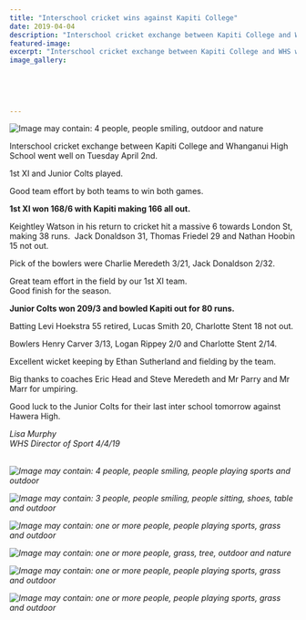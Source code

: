 ```yaml
---
title: "Interschool cricket wins against Kapiti College"
date: 2019-04-04
description: "Interschool cricket exchange between Kapiti College and WHS went well on Tuesday April 2nd..."
featured-image: 
excerpt: "Interschool cricket exchange between Kapiti College and WHS went well on Tuesday April 2nd."
image_gallery:
    
    
    
    
    
---
```


<p><span><img src="https://scontent-syd2-1.xx.fbcdn.net/v/t1.0-9/56675785_1224622487686855_3129346281768484864_n.jpg?_nc_cat=103&amp;_nc_ht=scontent-syd2-1.xx&amp;oh=6029303185840e83a08e6bfc1b07552a&amp;oe=5D459FCA" alt="Image may contain: 4 people, people smiling, outdoor and nature" /></span></p>
<p><span>Interschool cricket exchange between Kapiti College and Whanganui High School went well on Tuesday April 2nd.</span></p>
<p><span>1st XI and Junior Colts played. </span></p>
<p><span>Good team effort by both teams to wi</span><span class="text_exposed_show">n both games.&nbsp;<br /></span></p>
<p><span class="text_exposed_show"><strong>1st XI won 168/6 with Kapiti making 166 all out.&nbsp;</strong><br /></span></p>
<p><span class="text_exposed_show">Keightley Watson in his return to cricket hit a massive 6 towards London St, making 38 runs.&nbsp;&nbsp;</span>Jack Donaldson 31, Thomas Friedel 29 and Nathan Hoobin 15 not out.&nbsp;</p>
<p><span class="text_exposed_show">Pick of the bowlers were Charlie Meredeth 3/21, Jack Donaldson 2/32.&nbsp;<br /></span></p>
<p><span class="text_exposed_show">Great team effort in the field by our 1st XI team. <br />Good finish for the season.&nbsp;<br /></span></p>
<p><span class="text_exposed_show"><strong>Junior Colts won 209/3 and bowled Kapiti out for 80 runs.&nbsp;</strong><br /></span></p>
<p><span class="text_exposed_show">Batting Levi Hoekstra 55 retired, Lucas Smith 20, Charlotte Stent 18 not out.&nbsp;<br /></span></p>
<p><span class="text_exposed_show">Bowlers Henry Carver 3/13, Logan Rippey 2/0 and Charlotte Stent 2/14. </span></p>
<p><span class="text_exposed_show">Excellent wicket keeping by Ethan Sutherland and fielding by the team.&nbsp;<br /></span></p>
<p><span class="text_exposed_show">Big thanks to coaches Eric Head and Steve Meredeth and Mr Parry and Mr Marr for umpiring.&nbsp;<br /></span></p>
<p><span class="text_exposed_show">Good luck to the Junior Colts for their last inter school tomorrow against Hawera High.</span></p>
<p><em>Lisa Murphy</em><br /><em>WHS Director of Sport 4/4/19</em></p>
<p><em><br /></em><em><img src="https://scontent-syd2-1.xx.fbcdn.net/v/t1.0-9/56425604_1224622627686841_7654490556017410048_n.jpg?_nc_cat=105&amp;_nc_ht=scontent-syd2-1.xx&amp;oh=23d01d66c16bf3250f66368e3fa44db0&amp;oe=5D4F6945" alt="Image may contain: 4 people, people smiling, people playing sports and outdoor" /></em></p>
<p><em><img src="https://scontent-syd2-1.xx.fbcdn.net/v/t1.0-9/56536170_1224622707686833_8822508243604471808_n.jpg?_nc_cat=105&amp;_nc_ht=scontent-syd2-1.xx&amp;oh=01b6b6108fed6e9619030d217b6f1b6e&amp;oe=5D4FBCD2" alt="Image may contain: 3 people, people smiling, people sitting, shoes, table and outdoor" /></em></p>
<p><em><img src="https://scontent-syd2-1.xx.fbcdn.net/v/t1.0-9/56474528_1224622834353487_8007956151045980160_n.jpg?_nc_cat=102&amp;_nc_ht=scontent-syd2-1.xx&amp;oh=ed2be614a82fa263e1d24f293349b179&amp;oe=5D3D2F75" alt="Image may contain: one or more people, people playing sports, grass and outdoor" /></em></p>
<p><em><img src="https://scontent-syd2-1.xx.fbcdn.net/v/t1.0-9/56293822_1224622861020151_4277318626840674304_n.jpg?_nc_cat=107&amp;_nc_ht=scontent-syd2-1.xx&amp;oh=f2fb1ae2963dfbb75ca1fd5cd3650b7a&amp;oe=5D419055" alt="Image may contain: one or more people, grass, tree, outdoor and nature" /></em></p>
<p><em><img src="https://scontent-syd2-1.xx.fbcdn.net/v/t1.0-9/56526678_1224622957686808_4352600079165554688_n.jpg?_nc_cat=103&amp;_nc_ht=scontent-syd2-1.xx&amp;oh=d9c0dbc952aa478dd72e4aa4536d777c&amp;oe=5D35FBCC" alt="Image may contain: one or more people, people playing sports, grass and outdoor" /></em></p>
<p><em><img src="https://scontent-syd2-1.xx.fbcdn.net/v/t1.0-9/56395063_1224622987686805_8470594184036745216_n.jpg?_nc_cat=103&amp;_nc_ht=scontent-syd2-1.xx&amp;oh=96a6ca99ade874f2cb30b6bf04844126&amp;oe=5D38BED5" alt="Image may contain: one or more people, people playing sports, grass and outdoor" /></em></p>

